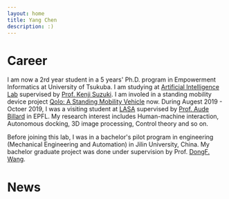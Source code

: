 ```yaml
---
layout: home
title: Yang Chen
description: :)
---
```


# Career
I am now a 2rd year student in a 5 years' Ph.D. program in Empowerment Informatics at University of Tsukuba. I am studying at [Artificial Intelligence Lab](http://www.ai.iit.tsukuba.ac.jp/index.html) supervised by [Prof. Kenji Suzuki](http://www.ai.iit.tsukuba.ac.jp/kenji/index.html). I am involed in a standing mobility device project [Qolo: A Standing Mobility Vehicle](http://www.ai.iit.tsukuba.ac.jp/research/046.html) now.  During Augest 2019 - Octoer 2019, I was a visiting student at [LASA](http://lasa.epfl.ch/) supervised by [Prof. Aude Billard](http://lasa.epfl.ch/people/member.php?SCIPER=115671) in EPFL. My research interest includes Human-machine interaction, Autonomous docking, 3D image processing, Control theory and so on.

Before joining this lab, I was in a bachelor's pilot program in engineering (Mechanical Engineering and Automation) in Jilin University, China. My bachelor graduate project was done under supervision by Prof. [DongF. Wang](https://teachers.jlu.edu.cn/dongfwang).

# News
